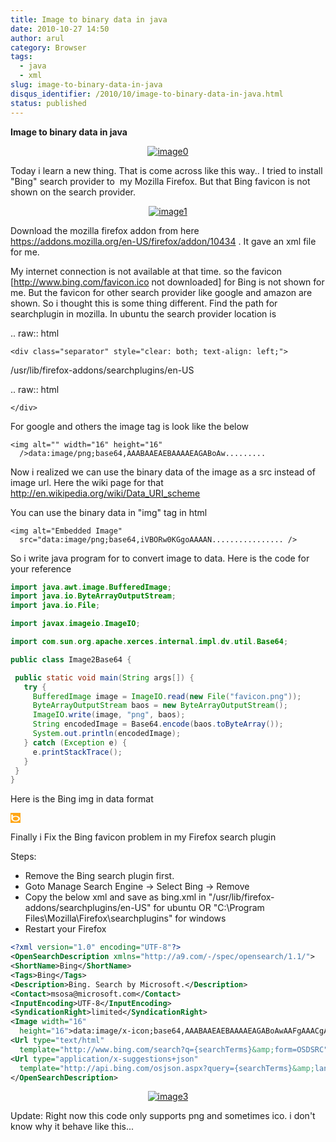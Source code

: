 ```yaml
---
title: Image to binary data in java
date: 2010-10-27 14:50
author: arul
category: Browser
tags:
  - java
  - xml
slug: image-to-binary-data-in-java
disqus_identifier: /2010/10/image-to-binary-data-in-java.html
status: published
---
```


**Image to binary data in java**

<div class="separator" style="clear: both; text-align: center;">

[![image0](http://3.bp.blogspot.com/_X5tq9y9xv2s/TMiAHb-LmaI/AAAAAAAAAjM/sfMeXSo95hY/s320/logo.png)](http://3.bp.blogspot.com/_X5tq9y9xv2s/TMiAHb-LmaI/AAAAAAAAAjM/sfMeXSo95hY/s1600/logo.png)

</div>
<div class="separator" style="clear: both; text-align: left;">

Today i learn a new thing. That is come across like this way.. I tried
to install \"Bing\" search provider to  my Mozilla Firefox. But that
Bing favicon is not shown on the search provider.

<div class="separator" style="clear: both; text-align: center;">

[![image1](http://4.bp.blogspot.com/_X5tq9y9xv2s/TMiSnHN2BZI/AAAAAAAAAjQ/2nhvag3eIO0/s320/Bing+search+provider.png)](http://4.bp.blogspot.com/_X5tq9y9xv2s/TMiSnHN2BZI/AAAAAAAAAjQ/2nhvag3eIO0/s1600/Bing+search+provider.png)

</div>
<p>

Download the mozilla firefox addon from here
<https://addons.mozilla.org/en-US/firefox/addon/10434> . It gave an xml
file for me.

</div>
<div class="separator" style="clear: both; text-align: left;">

My internet connection is not available at that time. so the favicon
\[<http://www.bing.com/favicon.ico> not downloaded\] for Bing is not
shown for me. But the favicon for other search provider like google and
amazon are shown. So i thought this is some thing different. Find the
path for searchplugin in mozilla. In ubuntu the search provider location
is

</div>

 .. raw:: html

    <div class="separator" style="clear: both; text-align: left;">

 /usr/lib/firefox-addons/searchplugins/en-US

 .. raw:: html

    </div>
<div class="separator" style="clear: both; text-align: left;">

For google and others the image tag is look like the below

</div>
<div class="separator" style="clear: both; text-align: left;">

``` text
<img alt="" width="16" height="16"
  />data:image/png;base64,AAABAAEAEBAAAAEAGABoAw.........
```

</div>
<div class="separator" style="clear: both; text-align: left;">

Now i realized we can use the binary data of the image as a src instead
of image url. Here the wiki page for that
<http://en.wikipedia.org/wiki/Data_URI_scheme>

</div>
<div class="separator" style="clear: both; text-align: left;">

You can use the binary data in \"img\" tag in html

</div>
<div class="separator" style="clear: both; text-align: left;">

``` text
<img alt="Embedded Image"
  src="data:image/png;base64,iVBORw0KGgoAAAAN................ />
```

So i write java program for to convert image to data. Here is the code
for your reference

</div>

``` java
import java.awt.image.BufferedImage;
import java.io.ByteArrayOutputStream;
import java.io.File;

import javax.imageio.ImageIO;

import com.sun.org.apache.xerces.internal.impl.dv.util.Base64;

public class Image2Base64 {

 public static void main(String args[]) {
   try {
     BufferedImage image = ImageIO.read(new File("favicon.png"));
     ByteArrayOutputStream baos = new ByteArrayOutputStream();
     ImageIO.write(image, "png", baos);
     String encodedImage = Base64.encode(baos.toByteArray());
     System.out.println(encodedImage);
   } catch (Exception e) {
     e.printStackTrace();
   }
 }
}
```

<div class="separator" style="clear: both; text-align: left;">

Here is the Bing img in data format

</div>

![Embedded
Image](data:image/png;base64,iVBORw0KGgoAAAANSUhEUgAAABAAAAAQCAYAAAAf8/9hAAAAxklEQVR42mP4v0z0PyWYgToGbHf8/39PAIQmy4CXR/+DAYimmgFrVCCuIuAyVAPeXf7//8bM//+/PPqPFTzeBjEQpwEwADLgchfCBcdzUdXcW47HAJAkyPnYnAwyCAZALsVqAC7NMAyyAAR+fkAyAOQ3mNMJhTzIazAAN+BsNUIQLZBQMMh1sACGWoZIiaAYgDkNZCC6ZpDByGqgUcuAYjooYGAApAgUNiCMHK0gQ5DSBWZe2GgEcQEoXGAGgDAsWmmTmSjAADs5Dn62z9V4AAAAAElFTkSuQmCC)

Finally i Fix the Bing favicon problem in my Firefox search plugin

Steps:

-   Remove the Bing search plugin first.
-   Goto Manage Search Engine → Select Bing → Remove
-   Copy the below xml and save as bing.xml in
    \"/usr/lib/firefox-addons/searchplugins/en-US\" for ubuntu OR
    \"C:\\Program Files\\Mozilla\\Firefox\\searchplugins\" for windows
-   Restart your Firefox

``` xml
<?xml version="1.0" encoding="UTF-8"?>
<OpenSearchDescription xmlns="http://a9.com/-/spec/opensearch/1.1/">
<ShortName>Bing</ShortName>
<Tags>Bing</Tags>
<Description>Bing. Search by Microsoft.</Description>
<Contact>msosa@microsoft.com</Contact>
<InputEncoding>UTF-8</InputEncoding>
<SyndicationRight>limited</SyndicationRight>
<Image width="16"
  height="16">data:image/x-icon;base64,AAABAAEAEBAAAAEAGABoAwAAFgAAACgAAAAQAAAAIAAAAAEAGAAAAAAAAAAAABMLAAATCwAAAAAAAAAAAAAVpv8Vpv8Vpv8Vpv8Vpv8Vpv8Vpv8Vpv8Vpv8Vpv8Vpv8Vpv8Vpv8Vpv8Vpv8Vpv8Vpv8Vpv8Vpv8Vpv8Vpv8Vpv8Vpv8Vpv8Vpv8Vpv8Vpv8Vpv8Vpv8Vpv8Vpv8Vpv8Vpv8Vpv8Vpv8Vpv8ysf97zf+24%2F%2FF6f%2FF6f%2FF6f+K0%2F9QvP8Vpv8Vpv8Vpv8Vpv8Vpv8Vpv8krP+Z2P%2F%2F%2F%2F%2F%2F%2F%2F%2Fw+f%2FF6f%2FF6f%2Fi9P%2F%2F%2F%2F%2F%2F%2F%2F%2FT7v9Bt%2F8Vpv8Vpv8Vpv8Vpv%2FT7v%2F%2F%2F%2F%2Fw+f97zf8Vpv8Vpv8Vpv8Vpv9QvP%2FT7v%2F%2F%2F%2F%2Fw+f9Bt%2F8Vpv8Vpv97zf%2F%2F%2F%2F%2F%2F%2F%2F9QvP8Vpv8Vpv8Vpv8Vpv8Vpv8Vpv8krP%2Fi9P%2F%2F%2F%2F%2Fi9P8Vpv8Vpv+24%2F%2F%2F%2F%2F%2Fi9P8Vpv8Vpv8Vpv8Vpv8Vpv8Vpv8Vpv8Vpv+K0%2F%2F%2F%2F%2F%2F%2F%2F%2F8Vpv8Vpv%2FF6f%2F%2F%2F%2F%2F%2F%2F%2F8krP8Vpv8Vpv8Vpv8Vpv8Vpv8Vpv8Vpv+n3v%2F%2F%2F%2F%2Fw+f8Vpv8Vpv%2FF6f%2F%2F%2F%2F%2F%2F%2F%2F+n3v8krP8Vpv8Vpv8Vpv8Vpv8Vpv9tx%2F%2F%2F%2F%2F%2F%2F%2F%2F+Z2P8Vpv8Vpv%2FF6f%2F%2F%2F%2F%2F%2F%2F%2F%2F%2F%2F%2F%2Fi9P+K0%2F9QvP9QvP9tx%2F%2FF6f%2F%2F%2F%2F%2F%2F%2F%2F+n3v8Vpv8Vpv8Vpv%2FF6f%2F%2F%2F%2F%2FT7v+Z2P%2Fi9P%2F%2F%2F%2F%2F%2F%2F%2F%2F%2F%2F%2F%2F%2F%2F%2F%2F%2F%2F%2F+24%2F9QvP8Vpv8Vpv8Vpv8Vpv%2FF6f%2F%2F%2F%2F%2FF6f8Vpv8Vpv8krP9QvP9QvP9Bt%2F8Vpv8Vpv8Vpv8Vpv8Vpv8Vpv8Vpv%2FF6f%2F%2F%2F%2F%2FF6f8Vpv8Vpv8Vpv8Vpv8Vpv8Vpv8Vpv8Vpv8Vpv8Vpv8Vpv8Vpv8Vpv9Bt%2F9QvP9Bt%2F8Vpv8Vpv8Vpv8Vpv8Vpv8Vpv8Vpv8Vpv8Vpv8Vpv8Vpv8Vpv8Vpv8Vpv8Vpv8Vpv8Vpv8Vpv8Vpv8Vpv8Vpv8Vpv8Vpv8Vpv8Vpv8Vpv8Vpv8Vpv8Vpv8Vpv8Vpv8Vpv8Vpv8Vpv8Vpv8Vpv8Vpv8Vpv8Vpv8Vpv8Vpv8Vpv8Vpv8Vpv8AAHBsAABhdAAAbiAAAHJ0AABsaQAAdGkAACBDAABlbgAAUEEAAEVYAAAuQwAAOy4AAEU7AABBVAAAQ00AAC5W</Image>
<Url type="text/html"
  template="http://www.bing.com/search?q={searchTerms}&amp;form=OSDSRC"/>
<Url type="application/x-suggestions+json"
  template="http://api.bing.com/osjson.aspx?query={searchTerms}&amp;language={language}&amp;form=OSDJAS"/>
</OpenSearchDescription>
```

<div class="separator" style="clear: both; text-align: center;">

[![image3](http://1.bp.blogspot.com/_X5tq9y9xv2s/TOIpP67w5dI/AAAAAAAAAjU/QUdkLjf9X2Q/s1600/bing+favicon+for+seach+plugin.png)](http://1.bp.blogspot.com/_X5tq9y9xv2s/TOIpP67w5dI/AAAAAAAAAjU/QUdkLjf9X2Q/s1600/bing+favicon+for+seach+plugin.png)

</div>

Update: Right now this code only supports png and sometimes ico. i
don\'t know why it behave like this\...

